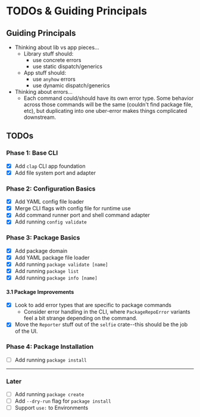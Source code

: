 # TODOs & Guiding Principals

## Guiding Principals

- Thinking about lib vs app pieces...
  - Library stuff should:
    - use concrete errors
    - use static dispatch/generics
  - App stuff should:
    - use `anyhow` errors
    - use dynamic dispatch/generics
- Thinking about errors...
  - Each command could/should have its own error type. Some behavior across
    those commands will be the same (couldn't find package file, etc), but
    duplicating into one uber-error makes things complicated downstream.

## TODOs

### Phase 1: Base CLI

- [x] Add `clap` CLI app foundation
- [x] Add file system port and adapter

### Phase 2: Configuration Basics

- [x] Add YAML config file loader
- [x] Merge CLI flags with config file for runtime use
- [x] Add command runner port and shell command adapter
- [x] Add running `config validate`

### Phase 3: Package Basics

- [x] Add package domain
- [x] Add YAML package file loader
- [x] Add running `package validate [name]`
- [x] Add running `package list`
- [x] Add running `package info [name]`

#### 3.1 Package Improvements

- [x] Look to add error types that are specific to package commands
  - Consider error handling in the CLI, where `PackageRepoError` variants feel a
    bit strange depending on the command.
- [x] Move the `Reporter` stuff out of the `selfie` crate--this should be the
      job of the UI.

### Phase 4: Package Installation

- [ ] Add running `package install`

---

### Later

- [ ] Add running `package create`
- [ ] Add `--dry-run` flag for `package install`
- [ ] Support `use:` to Environments
